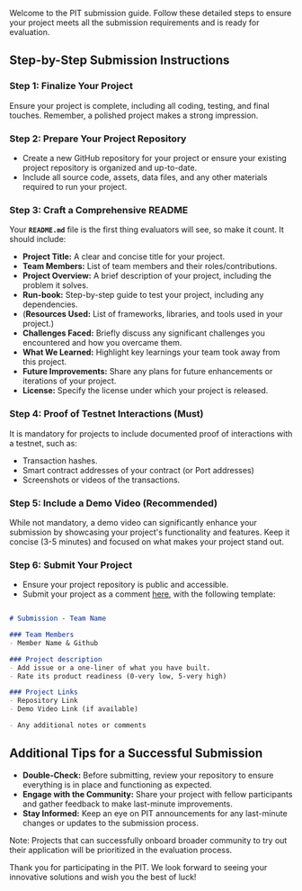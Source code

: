 Welcome to the PIT submission guide. Follow these detailed steps to ensure your project meets all the submission requirements and is ready for evaluation.

## **Step-by-Step Submission Instructions**

### **Step 1: Finalize Your Project**

Ensure your project is complete, including all coding, testing, and final touches. Remember, a polished project makes a strong impression.

### **Step 2: Prepare Your Project Repository**

- Create a new GitHub repository for your project or ensure your existing project repository is organized and up-to-date.
- Include all source code, assets, data files, and any other materials required to run your project.

### **Step 3: Craft a Comprehensive README**

Your **`README.md`** file is the first thing evaluators will see, so make it count. It should include:

- **Project Title:** A clear and concise title for your project.
- **Team Members:** List of team members and their roles/contributions.
- **Project Overview:** A brief description of your project, including the problem it solves.
- **Run-book:** Step-by-step guide to test your project, including any dependencies.
- (**Resources Used:** List of frameworks, libraries, and tools used in your project.)
- **Challenges Faced:** Briefly discuss any significant challenges you encountered and how you overcame them.
- **What We Learned:** Highlight key learnings your team took away from this project.
- **Future Improvements:** Share any plans for future enhancements or iterations of your project.
- **License:** Specify the license under which your project is released.

### **Step 4: Proof of Testnet Interactions (Must)**

It is mandatory for projects to include documented proof of interactions with a testnet, such as:

- Transaction hashes.
- Smart contract addresses of your contract (or Port addresses)
- Screenshots or videos of the transactions.

### **Step 5: Include a Demo Video (Recommended)**

While not mandatory, a demo video can significantly enhance your submission by showcasing your project's functionality and features. Keep it concise (3-5 minutes) and focused on what makes your project stand out.

### **Step 6: Submit Your Project**

- Ensure your project repository is public and accessible.
- Submit your project as a comment [here](https://github.com/polymerdevs/PIT-Phase-1/issues/18), with the following template:
```markdown

# Submission - Team Name

### Team Members
- Member Name & Github

### Project description 
- Add issue or a one-liner of what you have built. 
- Rate its product readiness (0-very low, 5-very high)

### Project Links
- Repository Link
- Demo Video Link (if available)

- Any additional notes or comments
```

## **Additional Tips for a Successful Submission**

- **Double-Check:** Before submitting, review your repository to ensure everything is in place and functioning as expected.
- **Engage with the Community:** Share your project with fellow participants and gather feedback to make last-minute improvements.
- **Stay Informed:** Keep an eye on PIT announcements for any last-minute changes or updates to the submission process.

Note: Projects that can successfully onboard broader community to try out their application will be prioritized in the evaluation process.

Thank you for participating in the PIT. We look forward to seeing your innovative solutions and wish you the best of luck!

